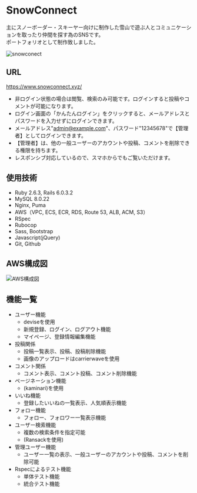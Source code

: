 # SnowConnect
主にスノーボーダー・スキーヤー向けに制作した雪山で遊ぶ人とコミュニケーションを取ったり仲間を探す為のSNSです。<br>
ポートフォリオとして制作致しました。

![snowconect](https://user-images.githubusercontent.com/68137139/100540158-e0941000-327e-11eb-8e3c-98ec37b0e351.PNG)

## URL
https://www.snowconnect.xyz/<br>
- 非ログイン状態の場合は閲覧、検索のみ可能です。ログインすると投稿やコメントが可能になります。
- ログイン画面の「かんたんログイン」をクリックすると、メールアドレスとパスワードを入力せずにログインできます。
- メールアドレス"admin@example.com"、パスワード"12345678"で【管理者】としてログインできます。
- 【管理者】は、他の一般ユーザーのアカウントや投稿、コメントを削除できる権限を持ちます。
- レスポンシブ対応しているので、スマホからでもご覧いただけます。

## 使用技術
- Ruby 2.6.3, Rails 6.0.3.2
- MySQL 8.0.22
- Nginx, Puma
- AWS（VPC, ECS, ECR, RDS, Route 53, ALB, ACM, S3）
- RSpec
- Rubocop
- Sass, Bootstrap
- Javascript(jQuery)
- Git, Github

## AWS構成図
![AWS構成図](https://user-images.githubusercontent.com/68137139/100541841-d7f50700-3289-11eb-8856-c9b8bedc6b55.png)

## 機能一覧
- ユーザー機能
  - deviseを使用
  - 新規登録、ログイン、ログアウト機能
  - マイページ、登録情報編集機能
- 投稿関係
  - 投稿一覧表示、投稿、投稿削除機能
  - 画像のアップロードはcarrierwaveを使用
- コメント関係
  - コメント表示、コメント投稿、コメント削除機能
- ページネーション機能
  - (kaminari)を使用
- いいね機能
  - 登録したいいねの一覧表示、人気順表示機能
- フォロー機能
  - フォロー、フォロワー一覧表示機能
- ユーザー検索機能
  - 複数の検索条件を指定可能
  - (Ransackを使用)
- 管理ユーザー機能
  - ユーザー一覧の表示、一般ユーザーのアカウントや投稿、コメントを削除可能
- Rspecによるテスト機能
  - 単体テスト機能
  - 統合テスト機能
